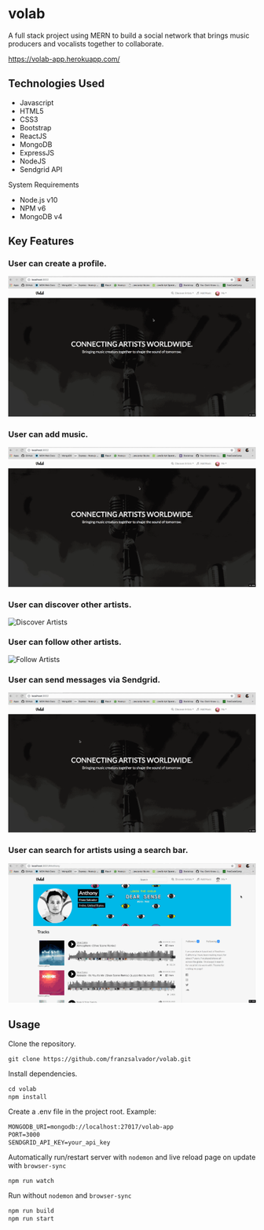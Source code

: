 # volab
A full stack project using MERN to build a social network that brings music producers and vocalists together to collaborate.

https://volab-app.herokuapp.com/

## Technologies Used
- Javascript
- HTML5
- CSS3
- Bootstrap
- ReactJS
- MongoDB
- ExpressJS
- NodeJS
- Sendgrid API

System Requirements
- Node.js v10
- NPM v6
- MongoDB v4

## Key Features
### User can create a profile.
![Create Profile](gifs/create-profile.gif)

### User can add music.
![Add Music](gifs/add-music.gif)

### User can discover other artists.
![Discover Artists](gifs/discover-artists.gif)

### User can follow other artists.
![Follow Artists](gifs/follow-artists.gif)

### User can send messages via Sendgrid.
![Send Messages](gifs/send-email.gif)

### User can search for artists using a search bar.
![Search Bar](gifs/search-bar.gif)

## Usage

Clone the repository.
```
git clone https://github.com/franzsalvador/volab.git
```

Install dependencies.
```
cd volab
npm install
```
Create a .env file in the project root. Example:
```
MONGODB_URI=mongodb://localhost:27017/volab-app
PORT=3000
SENDGRID_API_KEY=your_api_key
```
Automatically run/restart server with `nodemon` and live reload page on update with `browser-sync`
```
npm run watch
```
Run without `nodemon` and `browser-sync`
```
npm run build
npm run start
